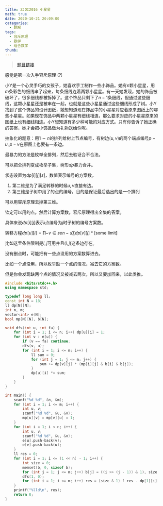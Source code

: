 ```yaml
---
title: ZJOI2016 小星星
math: true
date: 2020-10-21 20:09:00
categories: 
  - 题解
tags: 
  - 容斥原理
  - 数学
  - 组合数学
thumb: 
---
```



> [题目链接](https://loj.ac/problem/2091)

感觉是第一次入手容斥原理 (?)  

<!--more-->

小Y是一个心灵手巧的女孩子，她喜欢手工制作一些小饰品。她有$n$颗小星星，用$m$条彩色的细线串了起来，每条细线连着两颗小星星。有一天她发现，她的饰品被破坏了，很多细线都被拆掉了。这个饰品只剩下了$n−1$条细线，但通过这些细线，这颗小星星还是被串在一起，也就是这些小星星通过这些细线形成了树。小Y找到了这个饰品的设计图纸，她想知道现在饰品中的小星星对应着原来图纸上的哪些小星星。如果现在饰品中两颗小星星有细线相连，那么要求对应的小星星原来的图纸上也有细线相连。小Y想知道有多少种可能的对应方式。只有你告诉了她正确的答案，她才会把小饰品做为礼物送给你呢。



抽象化的题意：用$1\sim n$的排列给树上节点编号，有树边$(u,v)$的两个端点编号$p-u,p-v$在原图上也要有一条边。 

最暴力的方法是枚举全排列，然后去验证合不合法。  

可以把全排列变成枚举子集，树形$dp$暴力合并。  

状态设置为$dp[i][j][s]$，数值表示编号的方案数。

1. 第二维是为了满足转移的时候$u,v$直接有边。
2. 第三维是子树中用了的点的编号，目的是保证最后选出的是一个排列



可以用容斥原理去掉第三维。

钦定可以用的点，然后计算方案数，容斥原理得出全集的答案。

具体来说$dp[i][j]$表示$i$点编号为$j$时子树的编号方案数。

转移方程$dp[u][i]=\prod-{v\in son-u}\sum dp[v][j]*[\text{some limit}]$

比如这里条件限制是$i,j$可用并且$(i,j)$这条边存在。

没有删点时，可能把有一些点没用的方案数算进去。

比如一个点没用，所以枚举缺一个点的情况，减去它的方案数。

但是你会发现缺两个点的情况又被减去两次，所以又要加回来，以此类推。



```cpp
#include <bits/stdc++.h>
using namespace std;

typedef long long ll;
const int N = 18;
ll dp[N][N];
int n, m;
vector<int> e[N];
bool mp[N][N], b[N];

void dfs(int u, int fa) {
	for (int i = 1; i <= n; i++) dp[u][i] = 1;
	for (int v : e[u]) {
		if (v == fa) continue;
		dfs(v, u);
		for (int i = 1; i <= n; i++) {
			ll sum = 0;
			for (int j = 1; j <= n; j++) {
                sum += dp[v][j] * (mp[i][j] & b[i] & b[j]);
			}
			dp[u][i] *= sum;
		}
	}
}

int main() {
    scanf("%d %d", &n, &m);
    for (int i = 1; i <= m; i++) {
    	int u, v;
    	scanf("%d %d", &u, &v);
        mp[u][v] = mp[v][u] = 1;
    }
    for (int i = 1; i < n; i++) {
    	int u, v;
    	scanf("%d %d", &u, &v);
    	e[u].push-back(v);
    	e[v].push-back(u);
    }
    ll res = 0;
    for (int i = 1; i <= (1 << n) - 1; i++) {
    	int size = 0;
    	memset(b, 0, sizeof b);
        for (int j = 1; j <= n; j++) b[j] = ((i >> (j - 1)) & 1), size += !b[j];
        dfs(1, 0);
        for (int i = 1; i <= n; i++) res = (size & 1) ? res - dp[1][i] : res + dp[1][i];
    }
    printf("%lld\n", res);
    return 0;
}
```

